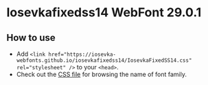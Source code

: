 # Iosevkafixedss14 WebFont 29.0.1

## How to use

- Add `<link href="https://iosevka-webfonts.github.io/iosevkafixedss14/IosevkaFixedSS14.css" rel="stylesheet" />` to your `<head>`.
- Check out the [CSS file](./IosevkaFixedSS14.css) for browsing the name of font family.
